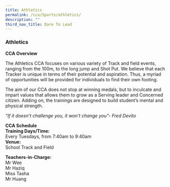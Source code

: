 ```yaml
---
title: Athletics
permalink: /cca/Sports/athletics/
description: ""
third_nav_title: Dare To Lead
---
```

### Athletics

**CCA Overview**

The Athletics CCA focuses on various variety of Track and field events, ranging from the 100m, to the long jump and Shot Put. We believe that each Tracker is unique in terms of their potential and aspiration. Thus, a myriad of opportunities will be provided for individuals to find their own footing. 

The aim of our CCA does not stop at winning medals, but to inculcate and impart values that allows them to grow as a Serving leader and Concerned citizen. Adding on, the trainings are designed to build student’s mental and physical strength.  

*“If it doesn’t challenge you, it won’t change you”- Fred Devito*


**CCA Schedule**<br>
**Training Days/Time:**<br> Every Tuesdays, from 7:40am to 9:40am<br>
**Venue:**<br> School Track and Field

**Teachers-in-Charge:**<br>
Mr Wee<br>
Mr Haziq<br>
Miss Tasha<br>
Mr Huang